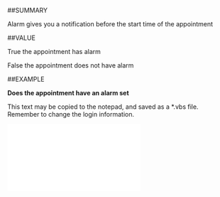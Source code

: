 
##SUMMARY


Alarm gives you a notification before the start time of the appointment



##VALUE

True  the appointment has alarm 

False  the appointment does not have alarm


##EXAMPLE

**Does the appointment have an alarm set**

This text may be copied to the notepad, and saved as a *.vbs file. Remember to change the login information.

![](..\..\Examples\vbs\SOAppointment.Example.vbs.txt)

